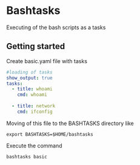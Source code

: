 # Bashtasks

Executing of the bash scripts as a tasks

## Getting started

Create basic.yaml file with tasks
```yaml
#loading of tasks
show_output: true
tasks:
  - title: whoami
    cmd: whoami
  
  - title: network
    cmd: ifconfig
```

Moving of this file to the BASHTASKS directory like
```
export BASHTASKS=$HOME/bashtasks
```

Execute the command
```
bashtasks basic
```